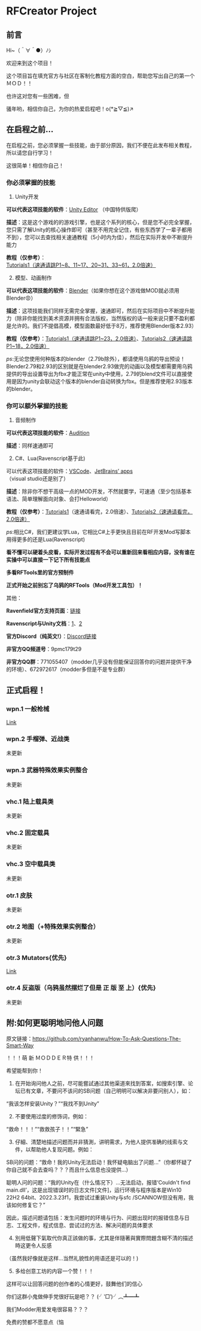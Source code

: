 # RFCreator Project

## 前言
Hi~（＾∀＾●）ﾉｼ

欢迎来到这个项目！

这个项目旨在填充官方与社区在客制化教程方面的空白，帮助您写出自己的第一个ＭＯＤ！！

也许这对您有一些困难，但

骚年哟，相信你自己，为你的热爱启程吧！o(*≧▽≦)↗

## 在启程之前...
在启程之前，您必须掌握一些技能，由于部分原因，我们不便在此发布相关教程，所以请您自行学习！

这很简单！相信你自己！

### 你必须掌握的技能
1. Unity开发

**可以代表这项技能的软件**：[Unity Editor](https://unity.com/releases/editor/archive) （中国特供版爬）

**描述**：这是这个游戏的的游戏引擎，也是这个系列的核心，但是您不必完全掌握，您只需了解Unity的核心操作即可（甚至不用完全记住，有些东西学了一辈子都用不到），您可以去查找相关速通教程（5小时内为佳），然后在实际开发中不断提升能力

**教程（仅参考）**：[Tutorials1（速通请跳P1\~8、11\~17、20\~31、33\~61，2.0倍速）](https://www.bilibili.com/video/BV1gQ4y1e7SS)

2. 模型、动画制作

**可以代表这项技能的软件**：[Blender](https://mirrors.aliyun.com/blender/release/)（如果你想在这个游戏做MOD就必须用Blender😡）

**描述**：这项技能我们同样无需完全掌握，速通即可，然后在实际项目中不断提升能力（除非你能找到美术资源并拥有合法版权，当然版权的话一般来说只要不盈利都是允许的。我们不提倡高模，模型面数最好低于8万，推荐使用Blender版本2.93）

**教程（仅参考）**：[Tutorials1（速通请跳P1\~23，2.0倍速）](https://www.bilibili.com/video/BV1qq4y1772P)、[Tutorials2（速通请跳P1\~18，2.0倍速）](https://www.bilibili.com/video/BV13y4y1H75J)

*ps*:无论您使用何种版本的blender（2.79b除外），都请使用乌鸦的导出预设！Blender2.79和2.93的区别就是在blender2.93做完的动画以及模型都需要用乌鸦提供的导出设置导出为fbx才能正常在unity中使用，2.79的blend文件可以直接使用是因为unity会联动这个版本的blender自动转换为fbx。但是推荐使用2.93版本的blender。


### 你可以额外掌握的技能

1. 音频制作

**可以代表这项技能的软件**：[Audition](www.adobe.com)

**描述**：同样速通即可

2. C#、Lua(Ravenscript基于此)

可以代表这项技能的软件：[VSCode](https://code.visualstudio.com/)、[JetBrains’ apps](www.jetbrains.com.cn)（visual studio还是别了）
        
**描述**：除非你不想干高级一点的MOD开发，不然就要学，可速通（至少包括基本语法、简单理解面向对象、会打Helloworld）
        
**教程（仅参考）**：[Tutorials1](https://www.bilibili.com/video/BV1sy4y1u7cw)（速通请看完，2.0倍速）、[Tutorials2（速通请看完，2.0倍速）](https://www.bilibili.com/video/BV1vf4y1L7Rb)
        
*ps*:相比C#，我们更建议学Lua，它相比C#上手更快且目前在RF开发Mod写脚本用得更多的还是Lua(Ravenscript)

**看不懂可以硬着头皮看，实际开发过程有不会可以重新回来看相应内容，没有谁在实操中可以直接一下记下所有技能点**

**多看RFTools里的官方预制件**

**正式开始之前别忘了乌鸦的RFTools（Mod开发工具包）！**

其他：

**Ravenfield官方支持页面**：[链接](http://ravenfieldgame.com/modding.html)

**Ravenscript与Unity文档**：[1](http://ravenfieldgame.com/ravenscript/)、[2](https://docs.unity3d.com/cn/2020.3/Manual/)

**官方Discord（纯英文!）**：[Discord链接](http://discord.gg/ravenfield)

**非官方QQ频道号**：9pmc179t29

**非官方QQ群**：771055407（modder几乎没有但能保证回答你的问题并提供干净的环境）、672972617（modder多但是不是专业群） 

## 正式启程！
### wpn.1 一般枪械
[Link](/cn/Tutorials/wpn.1.md)
### wpn.2 手榴弹、近战类
未更新
### wpn.3 武器特殊效果实例整合
未更新
### vhc.1 陆上载具类
未更新
### vhc.2 固定载具
未更新
### vhc.3 空中载具类
未更新
### otr.1 皮肤
未更新
### otr.2 地图（+特殊效果实例整合）
未更新
### otr.3 Mutators{优先}
[Link](/cn/Tutorials/otr.3.md)
### otr.4 反盗版（乌鸦虽然摆烂了但是 正 版 至 上）{优先}
未更新

## 附:如何更聪明地问他人问题
原文链接：https://github.com/ryanhanwu/How-To-Ask-Questions-The-Smart-Way

！！！萌 新 ＭＯＤＤＥＲ特 供！！！

希望能帮到你！

1. 在开始询问他人之前，尽可能嘗試通过其他渠道來找到答案，如搜索引擎、论坛已有文章，不要问不该问的SB问题（自己明明可以解决非要问别人），如：

“我该怎样安装Unity？”“我找不到Unity”

2. 不要使用过度的修饰词，例如：

“救命！！！”“救救孩子！！”“緊急”

3. 仔細、清楚地描述问题而并非猜測，讲明需求，为他人提供准确的线索与文件，以帮助他人复现问题。例如：

SB问的问题：“救命！我的Unity无法启动！我怀疑电脑出了问题...”（你都怀疑了你自己就不会去查吗？？？而且什么信息也没提供...）

聪明人问的问题：“我的Unity在（什么情况下）...无法启动，报错‘Couldn't find main.dll’，这是出现错误时的日志文件[文件]，运行环境与程序版本是Win10 22H2 64bit、2022.3.23f1，我尝试过重装Unity与sfc /SCANNOW但没有用，我该如何修复它？”

因此，描述问题请包括：发生问题时的环境与行为、问题出现时的报错信息与日志、工程文件，程式信息、尝试过的方法、解决问题的具体要求

4. 別用低聲下氣取代你真正該做的事，尤其是伴隨著與實際問題含糊不清的描述時这更令人反感

（虽然我好像就是这样...当然礼貌性的用语还是可以的！)

5. 多给创意工坊的内容一个赞！！！

这样可以让回答问题的创作者的心情更好，鼓舞他们的信心

你们这群小鬼做伸手党很好玩是吧？？ (╯‵□′)╯︵┻━┻

我们Modder用爱发电很容易？？？

免费的赞都不愿意点（恼
